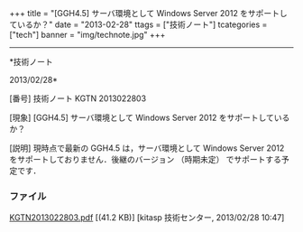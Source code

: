 ﻿+++
title = "[GGH4.5] サーバ環境として Windows Server 2012 をサポートしているか？"
date = "2013-02-28"
ttags = ["技術ノート"]
tcategories = ["tech"]
banner = "img/technote.jpg"
+++

-----------------------------------------------------------------------------------------------------------------------------

*技術ノート

2013/02/28*


[番号]
技術ノート KGTN 2013022803

[現象]
[GGH4.5] サーバ環境として Windows Server 2012 をサポートしているか？

[説明]
現時点で最新の GGH4.5 は，サーバ環境として Windows Server 2012
をサポートしておりません．後継のバージョン （時期未定）
でサポートする予定です．


### ファイル

 
 


[KGTN2013022803.pdf](http://techreport.kitasp.net/attachments/download/1241/KGTN2013022803.pdf)
 [(41.2 KB)] [kitasp 技術センター, 2013/02/28
10:47]


 


 

